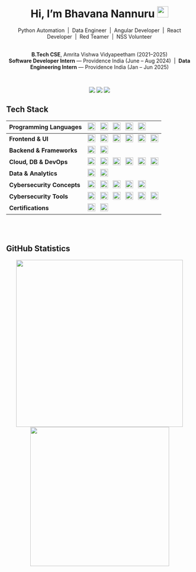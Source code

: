 <h1 align="center">Hi, I’m Bhavana Nannuru <img src="https://raw.githubusercontent.com/MartinHeinz/MartinHeinz/master/wave.gif" width="30px"> </h1>
<div align="center">
Python Automation &nbsp;|&nbsp;
Data Engineer &nbsp;|&nbsp;
Angular Developer &nbsp;|&nbsp;
React Developer &nbsp;|&nbsp;
Red Teamer &nbsp;|&nbsp;
NSS Volunteer
  <br>
  <br>
  
  <strong>B.Tech CSE</strong>, Amrita Vishwa Vidyapeetham (2021–2025) <br>
  <strong>Software Developer Intern</strong> — Providence India (June – Aug 2024) &nbsp;|&nbsp;
  <strong>Data Engineering Intern</strong> — Providence India (Jan – Jun 2025)
</div>
<br>


<p align="center">
  <a href="https://www.linkedin.com/in/bhavana-n21411/"><img src="https://img.shields.io/badge/LinkedIn-blue?logo=linkedin&logoColor=white" /></a>
  <a href="mailto:bhavananannuru@gmail.com"><img src="https://img.shields.io/badge/Gmail-red?logo=gmail&logoColor=white" /></a>
  <a href="https://tryhackme.com/p/bhavananaidu18"><img src="https://img.shields.io/badge/TryHackMe-000000?logo=tryhackme&logoColor=white" /></a>
</p>



##  Tech Stack
<div align="center">
  
| <strong>Programming Languages</strong>     | <img src="https://img.shields.io/badge/Python-3670A0?style=flat&logo=python&logoColor=ffdd54" height="21"/> &nbsp; <img src="https://img.shields.io/badge/C-00599C?style=flat&logo=c&logoColor=white" height="21"/> &nbsp; <img src="https://img.shields.io/badge/C++-00599C?style=flat&logo=cplusplus&logoColor=white" height="21"/> &nbsp; <img src="https://img.shields.io/badge/Java-ED8B00?style=flat&logo=java&logoColor=white" height="21"/> &nbsp; <img src="https://img.shields.io/badge/TypeScript-007ACC?style=flat&logo=typescript&logoColor=white" height="21"/> |
|:--|:--|
| <strong>Frontend & UI</strong>              | <img src="https://img.shields.io/badge/HTML5-E34F26?style=flat&logo=html5&logoColor=white" height="21"/> &nbsp; <img src="https://img.shields.io/badge/CSS3-1572B6?style=flat&logo=css3&logoColor=white" height="21"/> &nbsp; <img src="https://img.shields.io/badge/Angular-DD0031?style=flat&logo=angular&logoColor=white" height="21"/> &nbsp; <img src="https://img.shields.io/badge/React-61DAFB?style=flat&logo=react&logoColor=black" height="21"/> &nbsp; <img src="https://img.shields.io/badge/Bootstrap-563D7C?style=flat&logo=bootstrap&logoColor=white" height="21"/> &nbsp; <img src="https://img.shields.io/badge/Tailwind%20CSS-06B6D4?style=flat&logo=tailwindcss&logoColor=white" height="21"/> |
| <strong>Backend & Frameworks</strong>        | <img src="https://img.shields.io/badge/Flask-000000?style=flat&logo=flask&logoColor=white" height="21"/> &nbsp; <img src="https://img.shields.io/badge/Django-092E20?style=flat&logo=django&logoColor=white" height="21"/> |
| <strong>Cloud, DB & DevOps</strong>         | <img src="https://img.shields.io/badge/MySQL-4479A1?style=flat&logo=mysql&logoColor=white" height="21"/> &nbsp; <img src="https://img.shields.io/badge/SQL%20Server-CC2927?style=flat&logo=microsoftsqlserver&logoColor=white" height="21"/> &nbsp; <img src="https://img.shields.io/badge/Snowflake-56B9EB?style=flat&logo=snowflake&logoColor=white" height="21"/> &nbsp; <img src="https://img.shields.io/badge/Git-F05032?style=flat&logo=git&logoColor=white" height="21"/> &nbsp; <img src="https://img.shields.io/badge/Azure Fundamentals-0078D4?style=flat&logo=microsoftazure&logoColor=white" height="21"/> &nbsp; <img src="https://img.shields.io/badge/Jenkins-D24939?style=flat&logo=jenkins&logoColor=white" height="21"/> |
| <strong>Data & Analytics</strong>           | <img src="https://img.shields.io/badge/Power%20BI-F2C811?style=flat&logo=powerbi&logoColor=black" height="21"/> &nbsp; <img src="https://img.shields.io/badge/Microsoft%20Excel-217346?style=flat&logo=microsoftexcel&logoColor=white" height="21"/> |
| <strong>Cybersecurity Concepts</strong>     | <img src="https://img.shields.io/badge/Cryptography%20Basics-2E8B57?style=flat&logo=gnupg&logoColor=white" height="21"/> &nbsp; <img src="https://img.shields.io/badge/Threat%20Intel%20Basics-8B008B?style=flat&logo=bookstack&logoColor=white" height="21"/> &nbsp; <img src="https://img.shields.io/badge/Networking%20Basics-4169E1?style=flat&logo=cisco&logoColor=white" height="21"/> &nbsp; <img src="https://img.shields.io/badge/Linux%20Fundamentals-000000?style=flat&logo=linux&logoColor=white" height="21"/> &nbsp; <img src="https://img.shields.io/badge/Pentesting%20Fundamentals-B22222?style=flat&logo=protonvpn&logoColor=white" height="21"/> |
| <strong>Cybersecurity Tools</strong>        | <img src="https://img.shields.io/badge/Wireshark-1679A7?style=flat&logo=wireshark&logoColor=white" height="21"/> &nbsp; <img src="https://img.shields.io/badge/MobSF-FF6F00?style=flat&logo=android&logoColor=white" height="21"/> &nbsp; <img src="https://img.shields.io/badge/VirusTotal-0079D6?style=flat&logo=virustotal&logoColor=white" height="21"/> &nbsp; <img src="https://img.shields.io/badge/CyberChef-FF6347?style=flat&logo=apacheopenoffice&logoColor=white" height="21"/> &nbsp; <img src="https://img.shields.io/badge/Pithus-8A2BE2?style=flat&logo=android&logoColor=white" height="21"/> &nbsp; <img src="https://img.shields.io/badge/Microsoft%20Threat%20Modeling%20Tool-0078D4?style=flat&logo=microsoft&logoColor=white" height="21"/> |
| <strong>Certifications</strong>             | <a href="https://www.coursera.org/account/accomplishments/specialization/YOPB1CFOR263" target="_blank"><img src="https://img.shields.io/badge/Google%20Cybersecurity-4285F4?style=flat&logo=google&logoColor=white" height="21"/></a> &nbsp; <a href="https://www.coursera.org/account/accomplishments/verify/R3XCXHXRDJ7C" target="_blank"><img src="https://img.shields.io/badge/Google%20AI%20Essentials-34A853?style=flat&logo=google&logoColor=white" height="21"/></a> |

</div>



<br><br>

##  GitHub Statistics

<div align="center">

  <!-- GitHub Stats -->
  <img src="https://github-readme-stats.vercel.app/api?username=BhavanaNannuru&show_icons=true&count_private=true&hide_border=true&theme=tokyonight&rank_icon=percentile&bg_color=00000000" width="450"/>
  <!-- Top Languages -->
  <img src="https://github-readme-stats.vercel.app/api/top-langs/?username=BhavanaNannuru&layout=compact&langs_count=8&hide_border=true&theme=tokyonight&bg_color=00000000" width="375"/>
  
  
</div>
